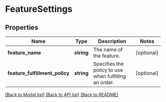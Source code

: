# FeatureSettings

## Properties
Name | Type | Description | Notes
------------ | ------------- | ------------- | -------------
**feature_name** | **string** | The name of the feature. | [optional] 
**feature_fulfillment_policy** | **string** | Specifies the policy to use when fulfilling an order. | [optional] 

[[Back to Model list]](../../README.md#documentation-for-models) [[Back to API list]](../../README.md#documentation-for-api-endpoints) [[Back to README]](../../README.md)

